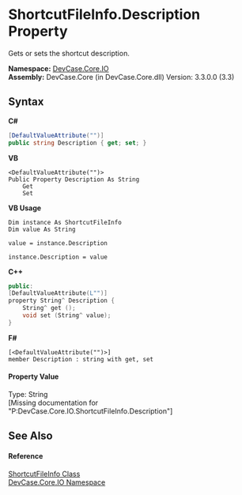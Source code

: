 # ShortcutFileInfo.Description Property 
 

Gets or sets the shortcut description.

**Namespace:**&nbsp;<a href="N_DevCase_Core_IO">DevCase.Core.IO</a><br />**Assembly:**&nbsp;DevCase.Core (in DevCase.Core.dll) Version: 3.3.0.0 (3.3)

## Syntax

**C#**<br />
``` C#
[DefaultValueAttribute("")]
public string Description { get; set; }
```

**VB**<br />
``` VB
<DefaultValueAttribute("")>
Public Property Description As String
	Get
	Set
```

**VB Usage**<br />
``` VB Usage
Dim instance As ShortcutFileInfo
Dim value As String

value = instance.Description

instance.Description = value
```

**C++**<br />
``` C++
public:
[DefaultValueAttribute(L"")]
property String^ Description {
	String^ get ();
	void set (String^ value);
}
```

**F#**<br />
``` F#
[<DefaultValueAttribute("")>]
member Description : string with get, set

```


#### Property Value
Type: String<br />\[Missing <value> documentation for "P:DevCase.Core.IO.ShortcutFileInfo.Description"\]

## See Also


#### Reference
<a href="T_DevCase_Core_IO_ShortcutFileInfo">ShortcutFileInfo Class</a><br /><a href="N_DevCase_Core_IO">DevCase.Core.IO Namespace</a><br />